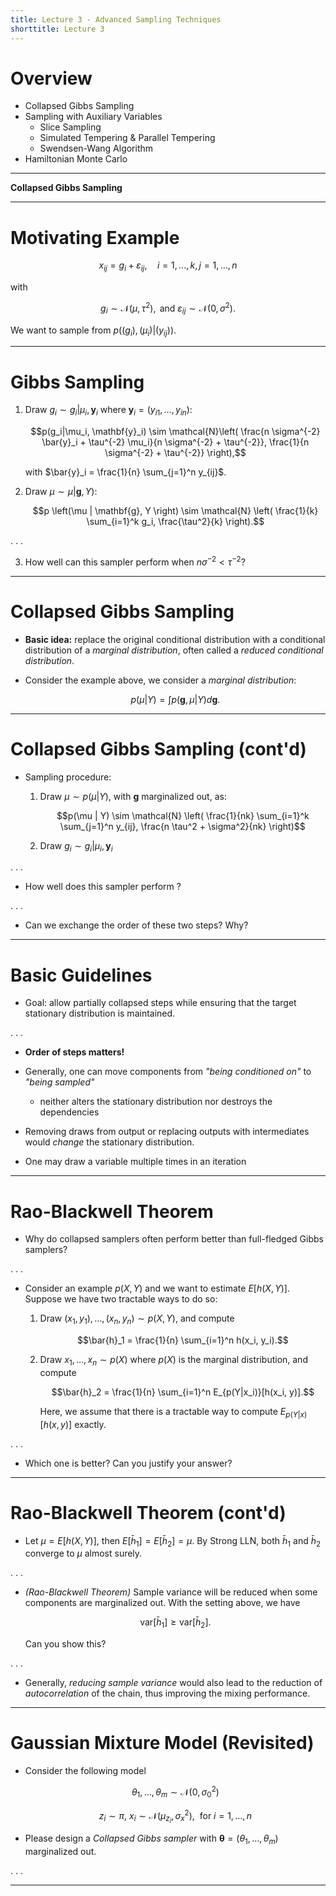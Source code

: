 ```yaml
---
title: Lecture 3 - Advanced Sampling Techniques 
shorttitle: Lecture 3
---
```


# Overview #

- Collapsed Gibbs Sampling
- Sampling with Auxiliary Variables 
	- Slice Sampling
	- Simulated Tempering & Parallel Tempering
	- Swendsen-Wang Algorithm
- Hamiltonian Monte Carlo

---

**Collapsed Gibbs Sampling**

---

# Motivating Example #

$$x_{ij} = g_i  + \varepsilon_{ij}, \quad i = 1, \ldots, k, j = 1, \ldots, n$$

with 

$$g_i \sim \mathcal{N}(\mu, \tau^2), \text{ and } \varepsilon_{ij} \sim \mathcal{N}(0, \sigma^2).$$

We want to sample from $p\left((g_i), (\mu_i) | (y_{ij})\right)$.

---

# Gibbs Sampling #

1. Draw $g_i \sim g_i | \mu_i, \mathbf{y}_i$ where $\mathbf{y}_i = (y_{i1}, \ldots, y_{in})$:

    $$p(g_i|\mu_i, \mathbf{y}_i) \sim 
    \mathcal{N}\left(
        \frac{n \sigma^{-2} \bar{y}_i + \tau^{-2} \mu_i}{n \sigma^{-2} + \tau^{-2}}, 
        \frac{1}{n \sigma^{-2} + \tau^{-2}}
    \right),$$

    with $\bar{y}_i = \frac{1}{n} \sum_{j=1}^n y_{ij}$.

2. Draw $\mu \sim \mu | \mathbf{g}, Y)$:

    $$p \left(\mu | \mathbf{g}, Y \right) \sim 
    \mathcal{N} \left(
        \frac{1}{k} \sum_{i=1}^k g_i,
        \frac{\tau^2}{k}
    \right).$$

. . .

3. How well can this sampler perform when $n \sigma^{-2} < \tau^{-2}$?

---

# Collapsed Gibbs Sampling #

- **Basic idea:** replace the original conditional distribution with a conditional distribution of a *marginal distribution*, often called a *reduced conditional distribution*.

- Consider the example above, we consider a *marginal distribution*:

	$$p(\mu | Y) = \int p(\mathbf{g}, \mu | Y) d\mathbf{g}.$$
	
---

# Collapsed Gibbs Sampling (cont'd) #

- Sampling procedure:
	1. Draw $\mu \sim p(\mu | Y)$, with $\mathbf{g}$ marginalized out, as:
		
		$$p(\mu | Y) \sim \mathcal{N} \left(
			\frac{1}{nk} \sum_{i=1}^k \sum_{j=1}^n y_{ij},
			\frac{n \tau^2 + \sigma^2}{nk}
		\right)$$

	2. Draw $g_i \sim g_i | \mu_i, \mathbf{y}_i$

. . .

- How well does this sampler perform ?

. . .

- Can we exchange the order of these two steps? Why?

---

# Basic Guidelines #

- Goal: allow partially collapsed steps while ensuring that the target stationary distribution is maintained.

. . .

- **Order of steps matters!**

- Generally, one can move components from *"being conditioned on"* to *"being sampled"*
	- neither alters the stationary distribution nor destroys the dependencies

- Removing draws from output or replacing outputs with intermediates would *change* the stationary distribution. 

- One may draw a variable multiple times in an iteration

---

# Rao-Blackwell Theorem #

- Why do collapsed samplers often perform better than full-fledged Gibbs samplers?

. . .

- Consider an example $p(X, Y)$ and we want to estimate $E[h(X, Y)]$. Suppose we have two tractable ways to do so:
	1. Draw $(x_1, y_1), \ldots, (x_n, y_n) \sim p(X, Y)$, and compute

		$$\bar{h}_1 = \frac{1}{n} \sum_{i=1}^n h(x_i, y_i).$$

	2. Draw $x_1, \ldots, x_n \sim p(X)$ where $p(X)$ is the marginal distribution, and compute
	
		$$\bar{h}_2 = \frac{1}{n} \sum_{i=1}^n E_{p(Y|x_i)}[h(x_i, y)].$$
		
		Here, we assume that there is a tractable way to compute $E_{p(Y|x)}[h(x, y)]$ exactly.

. . .

- Which one is better? Can you justify your answer?

---

# Rao-Blackwell Theorem (cont'd) #

- Let $\mu = E[h(X, Y)]$, then $E[\bar{h}_1] = E[\bar{h}_2] = \mu$. By Strong LLN, both $\bar{h}_1$ and $\bar{h}_2$ converge to $\mu$ almost surely.

. . .

- *(Rao-Blackwell Theorem)* Sample variance will be reduced when some components are marginalized out. With the setting above, we have

	$$\mathrm{var}\left[ \bar{h}_1 \right] \ge \mathrm{var} \left[ \bar{h}_2 \right].$$
	
	Can you show this? 

. . .

- Generally, *reducing sample variance* would also lead to the reduction of *autocorrelation* of the chain, thus improving the mixing performance. 

---

# Gaussian Mixture Model (Revisited) #

- Consider the following model

	$$\theta_1, \ldots, \theta_m \sim \mathcal{N}(0, \sigma_0^2)$$
	
	$$z_i \sim \pi, \ x_i \sim \mathcal{N}(\mu_{z_i}, \sigma_x^2), \ \text{ for } i = 1, \ldots, n$$

- Please design a *Collapsed Gibbs sampler* with $\boldsymbol{\theta} = (\theta_1, \ldots, \theta_m)$ marginalized out.  

. . .

---


